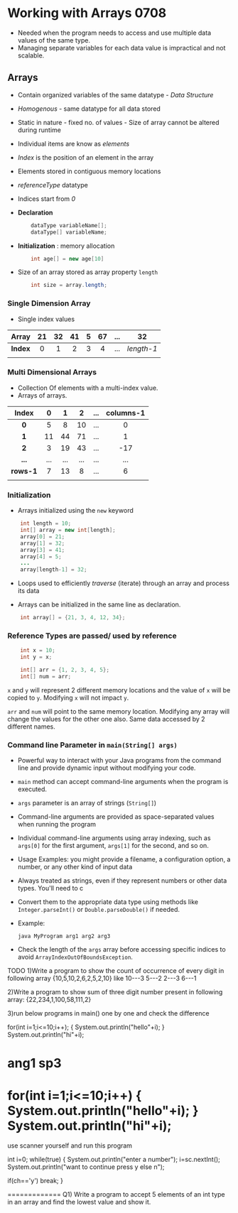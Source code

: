 # Working with Arrays 0708

- Needed when the program needs to access and use multiple data values of the same type.
- Managing separate variables for each data value is impractical and not scalable.

## Arrays

- Contain organized variables of the same datatype - *Data Structure*
- *Homogenous* - same datatype for all data stored
- Static in nature - fixed no. of values - Size of array cannot be altered during runtime
- Individual items are know as *elements*
- *Index* is the position of an element in the array
- Elements stored in contiguous memory locations
- *referenceType* datatype
- Indices start from *0*
- **Declaration**

    ```java
        dataType variableName[];
        dataType[] variableName;
    ```

- **Initialization** : memory allocation

    ```java
        int age[] = new age[10]
    ```

- Size of an array stored as array property `length`

    ```java
        int size = array.length;
    ```

### Single Dimension Array

- Single index values

|**Array**|21|32|41|5|67|...|32|
|:---:|:---:|:---:|:---:|:---:|:---:|:---:|:---:|
|**Index**|0|1|2|3|4|...|*length-1*|
||

### Multi Dimensional Arrays

- Collection Of elements with a multi-index value.
- Arrays of arrays.

|**Index**|0|1|2|...|columns-1|
|:---:|:---:|:---:|:---:|:---:|:---:|
|**0**|5|8|10|...|0|
|**1**|11|44|71|...|1|
|**2**|3|19|43|...|-17|
|**...**|...|...|...|...|...|
|**rows-1**|7|13|8|...|6|
||

### Initialization

- Arrays initialized using the `new` keyword

```java
    int length = 10;
    int[] array = new int[length];
    array[0] = 21;
    array[1] = 32;
    array[3] = 41;
    array[4] = 5;
    ...
    array[length-1] = 32;
```

- Loops used to efficiently *traverse* (iterate) through an array and process its data

- Arrays can be initialized in the same line as declaration.

```java
    int array[] = {21, 3, 4, 12, 34};
```

### Reference Types are passed/ used by reference

```java
    int x = 10;
    int y = x;

    int[] arr = {1, 2, 3, 4, 5};
    int[] num = arr;
```

`x` and `y` will represent 2 different memory locations and the value of `x` will be copied to `y`. Modifying `x` will not impact `y`.

`arr` and `num` will point to the same memory location. Modifying any array will change the values for the other one also. Same data accessed by 2 different names.

### Command line Parameter in `main(String[] args)`

- Powerful way to interact with your Java programs from the command line and provide dynamic input without modifying your code.
- `main` method can accept command-line arguments when the program is executed.

- `args` parameter is an array of strings (`String[]`)

- Command-line arguments are provided as space-separated values when running the program

- Individual command-line arguments using array indexing, such as `args[0]` for the first argument, `args[1]` for the second, and so on.

- Usage Examples: you might provide a filename, a configuration option, a number, or any other kind of input data

- Always treated as strings, even if they represent numbers or other data types. You'll need to c
- Convert them to the appropriate data type using methods like `Integer.parseInt()` or `Double.parseDouble()` if needed.

- Example:

    ```text
    java MyProgram arg1 arg2 arg3
    ```

- Check the length of the `args` array before accessing specific indices to avoid `ArrayIndexOutOfBoundsException`.

TODO 1)Write a program to show the count of occurrence of every digit in following array
	{10,5,10,2,6,2,5,2,10}
like 10---3
      5---2
      2---3
      6---1

2)Write a program to show sum of three digit number present in following array:
	{22,234,1,100,58,111,2}

3)run below programs in main() one by one and check the difference

for(int i=1;i<=10;i++);
{
System.out.println("hello"+i);
}
System.out.println("hi"+i);


ang1 sp3
==============================

for(int i=1;i<=10;i++)
{
System.out.println("hello"+i);
}
System.out.println("hi"+i);
==============================
use scanner yourself and run this program

int i=0;
while(true)
{
System.out.println("enter a number");
i=sc.nextInt();
System.out.println("want to continue press y else n");

if(ch=='y')
break;
}

=============
Q1) Write a program to accept 5 elements of an int type in an array and find the lowest value and show it.
